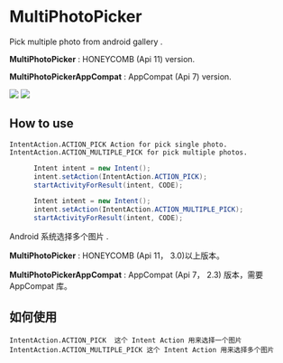 MultiPhotoPicker
================

Pick multiple photo from android gallery .

  **MultiPhotoPicker** : HONEYCOMB (Api 11) version.
  
  **MultiPhotoPickerAppCompat** : AppCompat (Api 7) version.
  
  
  ![](https://raw.githubusercontent.com/goodev/MultiPhotoPicker/master/screencast/1.png)
  ![](https://raw.githubusercontent.com/goodev/MultiPhotoPicker/master/screencast/2.png)
  
How to use
--------

    IntentAction.ACTION_PICK Action for pick single photo.
    IntentAction.ACTION_MULTIPLE_PICK for pick multiple photos.

```java
      Intent intent = new Intent();
      intent.setAction(IntentAction.ACTION_PICK);
      startActivityForResult(intent, CODE);
```
```java
      Intent intent = new Intent();
      intent.setAction(IntentAction.ACTION_MULTIPLE_PICK);
      startActivityForResult(intent, CODE);
```

Android 系统选择多个图片 .

  **MultiPhotoPicker** : HONEYCOMB (Api 11， 3.0)以上版本。
  
  **MultiPhotoPickerAppCompat** : AppCompat (Api 7， 2.3) 版本，需要 AppCompat 库。
  
如何使用
--------

    IntentAction.ACTION_PICK  这个 Intent Action 用来选择一个图片
    IntentAction.ACTION_MULTIPLE_PICK 这个 Intent Action 用来选择多个图片
